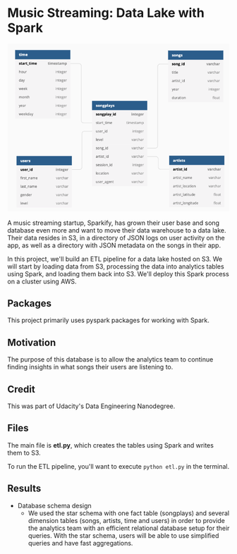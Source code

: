 # Music Streaming: Data Lake with Spark

![Database Structure](images/database_structure.png "Database Structure")


A music streaming startup, Sparkify, has grown their user base and song database even more and want to move their data warehouse to a data lake. Their data resides in S3, in a directory of JSON logs on user activity on the app, as well as a directory with JSON metadata on the songs in their app.

In this project, we'll build an ETL pipeline for a data lake hosted on S3. We will start by loading data from S3, processing the data into analytics tables using Spark, and loading them back into S3. We'll deploy this Spark process on a cluster using AWS.

## Packages

This project primarily uses pyspark packages for working with Spark.

## Motivation

The purpose of this database is to allow the analytics team to continue finding insights in what songs their users are listening to.

## Credit

This was part of Udacity's Data Engineering Nanodegree.

## Files

The main file is **etl.py**, which creates the tables using Spark and writes them to S3.

To run the ETL pipeline, you'll want to execute `python etl.py` in the terminal.

## Results

- Database schema design
    - We used the star schema with one fact table (songplays) and several dimension tables (songs, artists, time and users) in order to provide the analytics team with an efficient relational database setup for their queries. With the star schema, users will be able to use simplified queries and have fast aggregations.
